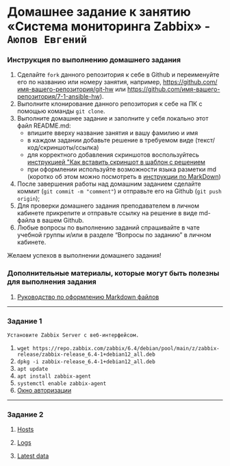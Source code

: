 # Домашнее задание к занятию «Система мониторинга Zabbix» - `Аюпов Евгений`


### Инструкция по выполнению домашнего задания

   1. Сделайте `fork` данного репозитория к себе в Github и переименуйте его по названию или номеру занятия, например, https://github.com/имя-вашего-репозитория/git-hw или  https://github.com/имя-вашего-репозитория/7-1-ansible-hw).
   2. Выполните клонирование данного репозитория к себе на ПК с помощью команды `git clone`.
   3. Выполните домашнее задание и заполните у себя локально этот файл README.md:
      - впишите вверху название занятия и вашу фамилию и имя
      - в каждом задании добавьте решение в требуемом виде (текст/код/скриншоты/ссылка)
      - для корректного добавления скриншотов воспользуйтесь [инструкцией "Как вставить скриншот в шаблон с решением](https://github.com/netology-code/sys-pattern-homework/blob/main/screen-instruction.md)
      - при оформлении используйте возможности языка разметки md (коротко об этом можно посмотреть в [инструкции  по MarkDown](https://github.com/netology-code/sys-pattern-homework/blob/main/md-instruction.md))
   4. После завершения работы над домашним заданием сделайте коммит (`git commit -m "comment"`) и отправьте его на Github (`git push origin`);
   5. Для проверки домашнего задания преподавателем в личном кабинете прикрепите и отправьте ссылку на решение в виде md-файла в вашем Github.
   6. Любые вопросы по выполнению заданий спрашивайте в чате учебной группы и/или в разделе “Вопросы по заданию” в личном кабинете.
   
Желаем успехов в выполнении домашнего задания!
   
### Дополнительные материалы, которые могут быть полезны для выполнения задания

1. [Руководство по оформлению Markdown файлов](https://gist.github.com/Jekins/2bf2d0638163f1294637#Code)

---

### Задание 1

`Установите Zabbix Server с веб-интерфейсом.`

1. `wget https://repo.zabbix.com/zabbix/6.4/debian/pool/main/z/zabbix-release/zabbix-release_6.4-1+debian12_all.deb`
2. `dpkg -i zabbix-release_6.4-1+debian12_all.deb`
3. `apt update`
4. `apt install zabbix-agent`
5. `systemctl enable zabbix-agent`
6. [Окно авторизации](https://github.com/Ruin392/-net-hw/assets/53511812/6f6db0dc-6d54-4576-934d-f37985952e8d)

---

### Задание 2

1. [Hosts](https://github.com/Ruin392/-net-hw/assets/53511812/50b29357-51e8-43ef-b0f6-21b7cd6f47b8)

2. [Logs](https://github.com/Ruin392/-net-hw/assets/53511812/7d840e73-ab66-4f71-8676-099d854b3654)

3. [Latest data](https://github.com/Ruin392/-net-hw/assets/53511812/7776cc84-fe7e-4d3f-95ba-451ed1b54305)



